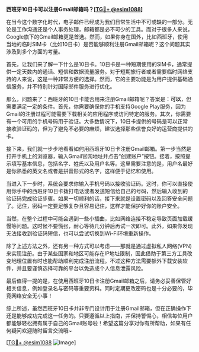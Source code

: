 **西班牙10日卡可以注册Gmail邮箱吗？[[TG💪+ @esim1088](https://t.me/s/esim1088)]**

在当今这个数字化时代，电子邮件已经成为我们日常生活中不可或缺的一部分。无论是工作沟通还是个人事务处理，邮箱都是必不可少的工具。而对于很多人来说，Google旗下的Gmail邮箱更是首选。然而，如果你身在国外，比如西班牙，使用当地的临时SIM卡（比如10日卡）是否能够顺利注册Gmail邮箱呢？这个问题其实涉及到多个方面的考量。

首先，让我们来了解一下什么是10日卡。10日卡是一种短期使用的SIM卡，通常提供一定天数内的通话、短信和数据流量服务。对于短期旅行者或者需要临时网络支持的人来说，这是一种非常方便的选择。然而，它的主要功能是为用户提供基础通信服务，并不特别针对国际邮件服务进行优化。

那么，问题来了：西班牙的10日卡能否用来注册Gmail邮箱呢？答案是：**可以**，但需要满足一定的条件。首先，你需要确保你的手机支持Google Play服务，因为Gmail的注册过程可能需要下载相关的应用程序或访问特定的服务。其次，你需要有一个可用的手机号码用于验证。大多数情况下，10日卡提供的号码是可以正常接收验证码的，但为了避免不必要的麻烦，建议选择那些信誉良好的运营商提供的卡。

接下来，我们就一步步地看看如何用西班牙10日卡注册Gmail邮箱。第一步当然是打开手机上的浏览器，输入Gmail官网地址并点击“创建账户”按钮。接着，按照提示填写基本信息，包括名字、姓氏以及用户名等。这里需要注意的是，用户名最好是你熟悉的英文名或者是拼音形式的名字，这样便于记忆和使用。

当进入下一步时，系统会要求你输入手机号码以接收验证码。这时，你可以直接使用你手中的西班牙10日卡拨打电话或者发送短信给自己的号码，然后输入收到的验证码完成验证步骤。如果一切顺利的话，接下来就是设置密码以及回答安全问题了。记住，密码一定要足够复杂且容易记住，这样才能保护好你的账户安全。

当然，在整个过程中可能会遇到一些小插曲，比如网络连接不稳定导致页面加载缓慢等问题。这时候不要慌张，耐心等待几分钟后再试一次即可。此外，如果你发现无法接收到验证码短信，也可以尝试切换到Wi-Fi环境重新操作。

除了上述方法之外，还有另一种方式可以考虑——那就是通过虚拟私人网络(VPN)来实现注册。由于某些国家和地区可能存在IP地址限制，因此借助于第三方工具改变地理位置有时也能帮助顺利完成注册流程。不过这种方法需要额外下载安装软件，并且要谨慎选择可靠的平台以免造成个人信息泄露风险。

最后值得一提的是，在使用西班牙10日卡注册Gmail邮箱之后，请务必妥善保管好相关信息，例如登录名与密码等重要资料。同时定期更改密码也是十分必要的，毕竟网络安全无小事！

综上所述，虽然西班牙10日卡并非专门设计用于注册Gmail邮箱，但在正确操作下还是能够成功完成这一任务的。只要遵循以上指南，并保持警惕心，相信每位用户都能够轻松拥有属于自己的Gmail账号啦！希望这篇分享对你有所帮助，如果有任何疑问欢迎随时留言交流哦~

[[TG💪+ @esim1088](https://t.me/s/esim1088) ![Image](https://i.postimg.cc/4NQfJmqS/Snipaste-2025-05-13-00-14-12.png)]